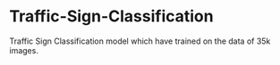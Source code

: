 # Traffic-Sign-Classification
Traffic Sign Classification model which have trained on the data of 35k images.
